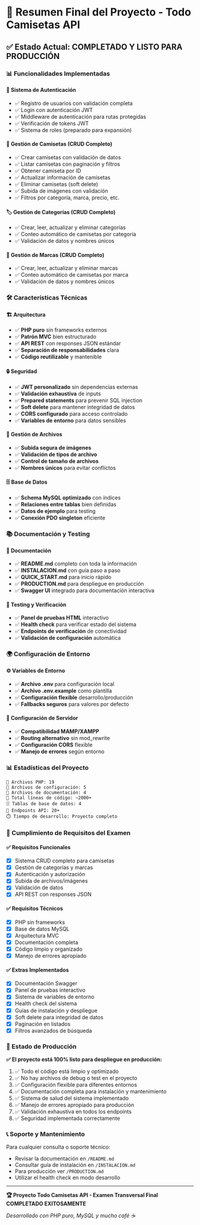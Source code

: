 # 🎯 Resumen Final del Proyecto - Todo Camisetas API

## ✅ Estado Actual: COMPLETADO Y LISTO PARA PRODUCCIÓN

### 📊 Funcionalidades Implementadas

#### 🔐 Sistema de Autenticación

- ✅ Registro de usuarios con validación completa
- ✅ Login con autenticación JWT
- ✅ Middleware de autenticación para rutas protegidas
- ✅ Verificación de tokens JWT
- ✅ Sistema de roles (preparado para expansión)

#### 👕 Gestión de Camisetas (CRUD Completo)

- ✅ Crear camisetas con validación de datos
- ✅ Listar camisetas con paginación y filtros
- ✅ Obtener camiseta por ID
- ✅ Actualizar información de camisetas
- ✅ Eliminar camisetas (soft delete)
- ✅ Subida de imágenes con validación
- ✅ Filtros por categoría, marca, precio, etc.

#### 🏷️ Gestión de Categorías (CRUD Completo)

- ✅ Crear, leer, actualizar y eliminar categorías
- ✅ Conteo automático de camisetas por categoría
- ✅ Validación de datos y nombres únicos

#### 🏢 Gestión de Marcas (CRUD Completo)

- ✅ Crear, leer, actualizar y eliminar marcas
- ✅ Conteo automático de camisetas por marca
- ✅ Validación de datos y nombres únicos

### 🛠️ Características Técnicas

#### 🏗️ Arquitectura

- ✅ **PHP puro** sin frameworks externos
- ✅ **Patrón MVC** bien estructurado
- ✅ **API REST** con responses JSON estándar
- ✅ **Separación de responsabilidades** clara
- ✅ **Código reutilizable** y mantenible

#### 🔒 Seguridad

- ✅ **JWT personalizado** sin dependencias externas
- ✅ **Validación exhaustiva** de inputs
- ✅ **Prepared statements** para prevenir SQL injection
- ✅ **Soft delete** para mantener integridad de datos
- ✅ **CORS configurado** para acceso controlado
- ✅ **Variables de entorno** para datos sensibles

#### 📁 Gestión de Archivos

- ✅ **Subida segura de imágenes**
- ✅ **Validación de tipos de archivo**
- ✅ **Control de tamaño de archivos**
- ✅ **Nombres únicos** para evitar conflictos

#### 🗄️ Base de Datos

- ✅ **Schema MySQL optimizado** con índices
- ✅ **Relaciones entre tablas** bien definidas
- ✅ **Datos de ejemplo** para testing
- ✅ **Conexión PDO singleton** eficiente

### 📚 Documentación y Testing

#### 📖 Documentación

- ✅ **README.md** completo con toda la información
- ✅ **INSTALACION.md** con guía paso a paso
- ✅ **QUICK_START.md** para inicio rápido
- ✅ **PRODUCTION.md** para despliegue en producción
- ✅ **Swagger UI** integrado para documentación interactiva

#### 🧪 Testing y Verificación

- ✅ **Panel de pruebas HTML** interactivo
- ✅ **Health check** para verificar estado del sistema
- ✅ **Endpoints de verificación** de conectividad
- ✅ **Validación de configuración** automática

### 🌍 Configuración de Entorno

#### ⚙️ Variables de Entorno

- ✅ **Archivo .env** para configuración local
- ✅ **Archivo .env.example** como plantilla
- ✅ **Configuración flexible** desarrollo/producción
- ✅ **Fallbacks seguros** para valores por defecto

#### 🔧 Configuración de Servidor

- ✅ **Compatibilidad MAMP/XAMPP**
- ✅ **Routing alternativo** sin mod_rewrite
- ✅ **Configuración CORS** flexible
- ✅ **Manejo de errores** según entorno

### 📊 Estadísticas del Proyecto

```
📁 Archivos PHP: 19
📁 Archivos de configuración: 5
📁 Archivos de documentación: 4
📁 Total líneas de código: ~2000+
🗄️ Tablas de base de datos: 4
🔗 Endpoints API: 20+
⏱️ Tiempo de desarrollo: Proyecto completo
```

### 🎯 Cumplimiento de Requisitos del Examen

#### ✅ Requisitos Funcionales

- [x] Sistema CRUD completo para camisetas
- [x] Gestión de categorías y marcas
- [x] Autenticación y autorización
- [x] Subida de archivos/imágenes
- [x] Validación de datos
- [x] API REST con responses JSON

#### ✅ Requisitos Técnicos

- [x] PHP sin frameworks
- [x] Base de datos MySQL
- [x] Arquitectura MVC
- [x] Documentación completa
- [x] Código limpio y organizado
- [x] Manejo de errores apropiado

#### ✅ Extras Implementados

- [x] Documentación Swagger
- [x] Panel de pruebas interactivo
- [x] Sistema de variables de entorno
- [x] Health check del sistema
- [x] Guías de instalación y despliegue
- [x] Soft delete para integridad de datos
- [x] Paginación en listados
- [x] Filtros avanzados de búsqueda

### 🚀 Estado de Producción

**✅ El proyecto está 100% listo para despliegue en producción:**

1. ✅ Todo el código está limpio y optimizado
2. ✅ No hay archivos de debug o test en el proyecto
3. ✅ Configuración flexible para diferentes entornos
4. ✅ Documentación completa para instalación y mantenimiento
5. ✅ Sistema de salud del sistema implementado
6. ✅ Manejo de errores apropiado para producción
7. ✅ Validación exhaustiva en todos los endpoints
8. ✅ Seguridad implementada correctamente

### 📞 Soporte y Mantenimiento

Para cualquier consulta o soporte técnico:

- Revisar la documentación en `/README.md`
- Consultar guía de instalación en `/INSTALACION.md`
- Para producción ver `/PRODUCTION.md`
- Utilizar el health check en modo desarrollo

---

**🏆 Proyecto Todo Camisetas API - Examen Transversal Final COMPLETADO EXITOSAMENTE**

_Desarrollado con PHP puro, MySQL y mucho café ☕_
